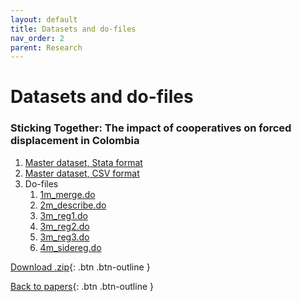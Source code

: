 ```yaml
---
layout: default
title: Datasets and do-files
nav_order: 2
parent: Research
---
```


# Datasets and do-files

### Sticking Together: The impact of cooperatives on forced displacement in Colombia

1. <a href="https://vronizor.github.io/docs/research/assets/data_msc_thesis/master_panel.dta" download>Master dataset, Stata format</a>
2. <a href="https://vronizor.github.io/docs/research/assets/data_msc_thesis/master_panel.csv" download>Master dataset, CSV format</a>
3. Do-files 
    1. <a href="https://vronizor.github.io/docs/research/assets/data_msc_thesis/1m_merge.do" download>1m_merge.do</a>
    2. <a href="https://vronizor.github.io/docs/research/assets/data_msc_thesis/2m_describe.do" download>2m_describe.do</a>
    3. <a href="https://vronizor.github.io/docs/research/assets/data_msc_thesis/3m_reg1.do.dta" download>3m_reg1.do</a>
    4. <a href="https://vronizor.github.io/docs/research/assets/data_msc_thesis/3m_reg2.do.dta" download>3m_reg2.do</a>
    5. <a href="https://vronizor.github.io/docs/research/assets/data_msc_thesis/3m_reg3.do.dta" download>3m_reg3.do</a>
    6. <a href="https://vronizor.github.io/docs/research/assets/data_msc_thesis/4m_sidereg.do" download>4m_sidereg.do</a>

[Download .zip](https://vronizor.github.io/docs/research/assets/data_msc_thesis/data_msc_thesis.zip){: .btn .btn-outline }

[Back to papers](research.html){: .btn .btn-outline }